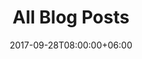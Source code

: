 ---
date: 2017-09-28T08:00:00+06:00
title: All Blog Posts
authors: ["patrick-schratz"]
slug: posts
menu:
   main:
      parent: blog
weight: -230
---
